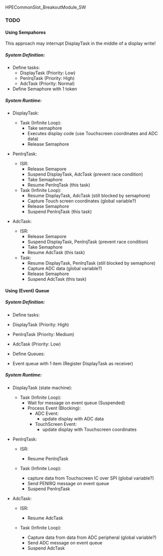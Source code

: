 HPECommonSlot_BreakoutModule_SW


### TODO

#### Using Sempahores

This approach may interrupt DisplayTask in the middle of a display write!

##### System Definition:

  - Define tasks:
    - DisplayTask (Priority: Low)
    - PenIrqTask  (Priority: High)
    - AdcTask     (Priority: Normal)
  - Define Semaphore with 1 token

##### System Runtime:

  - DisplayTask:
    - Task (Infinite Loop):
      - Take semaphore
      - Executes display code (use Touchscreen coordinates and ADC data)
      - Release Semaphore


  - PenIrqTask:
    - ISR:
      - Release Semapore
      - Suspend DisplayTask, AdcTask (prevent race condition)
      - Take Semaphore
      - Resume PenIrqTask (this task)
    - Task (Infinite Loop):
      - Resume DisplayTask, AdcTask (still blocked by semaphore)
      - Capture Touch screen coordinates (global variable?)
      - Release Semaphore
      - Suspend PenIrqTask (this task)

  - AdcTask:
    - ISR:
      - Release Semapore
      - Suspend DisplayTask, PenIrqTask (prevent race condition)
      - Take Semaphore
      - Resume AdcTask (this task)
    - Task:
      - Resume DisplayTask, PenIrqTask (still blocked by semaphore)
      - Capture ADC data (global variable?)
      - Release Semaphore
      - Suspend AdcTask (this task)


  
#### Using (Event) Queue 

##### System Definition:

 - Define tasks:
  - DisplayTask (Priority: High)
  - PenIrqTask  (Priority: Medium)
  - AdcTask     (Priority: Low)
  
 - Define Queues:
  - Event queue with 1 item (Register DisplayTask as receiver)
  
##### System Runtime:

- DisplayTask (state machine):
   
  - Task (Infinite Loop):
    - Wait for message on event queue (Suspended)
    - Process Event (Blocking):   
      - ADC Event:
        - update display with ADC data
      - TouchScreen Event:
        - update display with Touchscreen coordinates

- PenIrqTask:

  - ISR:
    - Resume PenIrqTask
  
  - Task (Infinite Loop):
    - capture data from Touchscreen IC over SPI (global variable?)
    - Send PENIRQ message on event queue
    - Suspend PenIrqTask


- AdcTask:

  - ISR:
    - Resume AdcTask
  
  - Task (Infinite Loop):
    - Capture data from data from ADC peripheral (global variable?)
    - Send ADC message on event queue
    - Suspend AdcTask
  
